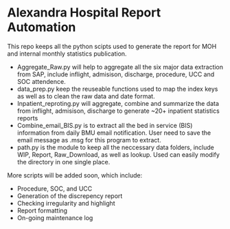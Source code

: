 # Alexandra Hospital Report Automation
This repo keeps all the python scipts used to generate the report for MOH and internal monthly statistics publication.
* Aggregate_Raw.py will help to aggregate all the six major data extraction from SAP, include inflight, admisison, discharge, procedure, UCC and SOC attendence.
* data_prep.py keep the reuseable functions used to map the index keys as well as to clean the raw data and date format.
* Inpatient_reproting.py will aggregate, combine and summarize the data from inflight, admisison, discharge to generate ~20+ inpatient statistics reports
* Combine_email_BIS.py is to extract all the bed in service (BIS) information from daily BMU email notification.  User need to save the email message as .msg for this program to extract.
* path.py is the module to keep all the neccessary data folders, include WIP, Report, Raw_Download, as well as lookup. Used can easily modify the directory in one single place.

More scripts will be added soon, which include:
* Procedure, SOC, and UCC
* Generation of the discrepency report
* Checking irregularity and highlight
* Report formatting
* On-going maintenance log

